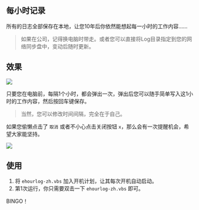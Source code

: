 ## 每小时记录

所有的日志全部保存在本地，让您10年后你依然能想起每一小时的工作内容……

> 如果在公司，记得换电脑时带走。或者您可以直接将Log目录指定到您的网络同步盘中，变动后随时更新。

## 效果

![](http://i.imgur.com/ziinI69.png)

只要您在电脑前，每隔1个小时，都会弹出一次，弹出后您可以随手简单写入这1小时的工作内容，然后按回车键保存。

> 当然，您可以修改时间间隔，完全在于自己。

如果您偷懒点击了 `取消` 或者不小心点击关闭按钮 `x`，那么会有一次提醒机会，希望大家能坚持。

![](http://i.imgur.com/kDHwSiB.png)

## 使用

1. 将 `ehourlog-zh.vbs` 加入开机计划，让其每次开机自动启动。
1. 第1次运行，你只需要双击一下 `ehourlog-zh.vbs` 即可。

BINGO！
